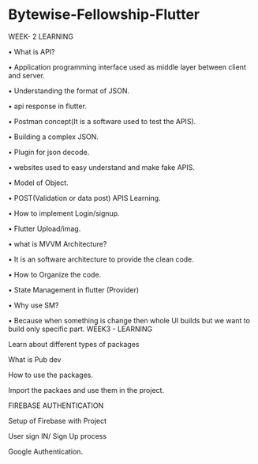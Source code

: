 # Bytewise-Fellowship-Flutter
WEEK- 2 LEARNING 

•	What is API?

•	Application programming interface used as middle layer between client and server.

•	Understanding the format of JSON.

•	api response in flutter.

•	Postman concept(It is a software used to test the APIS).

•	Building a complex JSON.

•	Plugin for json decode.

•	websites used to easy understand and make fake APIS.

•	Model of Object.

•	POST(Validation or data post) APIS Learning.

•	How to implement Login/signup.

•	Flutter Upload/imag.

•	what is MVVM Architecture?

•	It is an software architecture to provide the clean code.

•	How to Organize the code.

•	State Management in flutter (Provider)

•	Why use SM? 

•	Because when something is change then whole UI builds but we want to build only specific part.
WEEK3 - LEARNING 

Learn about different types of packages

What is Pub dev

How to use the packages.

Import the packaes and use them in the project.

FIREBASE AUTHENTICATION

Setup of Firebase with Project

User sign IN/ Sign Up process

Google Authentication.
